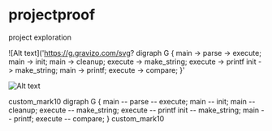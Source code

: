 # projectproof
project exploration

![Alt text]('https://g.gravizo.com/svg?
 digraph G {
   main -> parse -> execute;
   main -> init;
   main -> cleanup;
   execute -> make_string;
   execute -> printf
   init -> make_string;
   main -> printf;
   execute -> compare;
 }'

![Alt text](https://g.gravizo.com/source/custom_mark10?https://github.com/louisrubet/projectproof/blob/master/README.md)
<summary></summary>
custom_mark10
 digraph G {
   main -- parse -- execute;
   main -- init;
   main -- cleanup;
   execute -- make_string;
   execute -- printf
   init -- make_string;
   main -- printf;
   execute -- compare;
 }
custom_mark10
</details>
